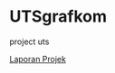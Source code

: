 # UTSgrafkom
project uts 
<div>
<a href = "https://docs.google.com/document/d/1gZc2A9NBHeNhkOwMix1G2dZ25tT9rE1kn4ktPHGpty0/edit?usp=sharing">Laporan Projek</a>
</div>
